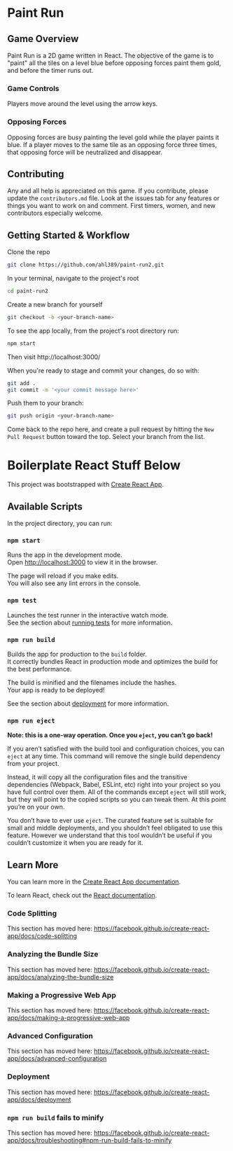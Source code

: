 # Paint Run

## Game Overview

Paint Run is a 2D game written in React. The objective of the game is to "paint" all the tiles on a level blue before opposing forces paint them gold, and before the timer runs out.

### Game Controls

Players move around the level using the arrow keys.

### Opposing Forces

Opposing forces are busy painting the level gold while the player paints it blue. If a player moves to the same tile as an opposing force three times, that opposing force will be neutralized and disappear.


## Contributing

Any and all help is appreciated on this game. If you contribute, please update the `contributors.md` file. Look at the issues tab for any features or things you want to work on and comment. First timers, women, and new contributors especially welcome.

## Getting Started & Workflow

Clone the repo

```bash
git clone https://github.com/ahl389/paint-run2.git
```

In your terminal, navigate to the project's root

```bash
cd paint-run2
```

Create a new branch for yourself

```bash
git checkout -b <your-branch-name>
```

To see the app locally, from the project's root directory run:

```bash
npm start
```

Then visit http://localhost:3000/


When you're ready to stage and commit your changes, do so with:

```bash
git add .
git commit -m '<your commit message here>'
```

Push them to your branch:

```bash
git push origin <your-branch-name>
```


Come back to the repo here, and create a pull request by hitting the `New Pull Request` button toward the top. Select your branch from the list.












# Boilerplate React Stuff Below

This project was bootstrapped with [Create React App](https://github.com/facebook/create-react-app).

## Available Scripts

In the project directory, you can run:

### `npm start`

Runs the app in the development mode.<br>
Open [http://localhost:3000](http://localhost:3000) to view it in the browser.

The page will reload if you make edits.<br>
You will also see any lint errors in the console.

### `npm test`

Launches the test runner in the interactive watch mode.<br>
See the section about [running tests](https://facebook.github.io/create-react-app/docs/running-tests) for more information.

### `npm run build`

Builds the app for production to the `build` folder.<br>
It correctly bundles React in production mode and optimizes the build for the best performance.

The build is minified and the filenames include the hashes.<br>
Your app is ready to be deployed!

See the section about [deployment](https://facebook.github.io/create-react-app/docs/deployment) for more information.

### `npm run eject`

**Note: this is a one-way operation. Once you `eject`, you can’t go back!**

If you aren’t satisfied with the build tool and configuration choices, you can `eject` at any time. This command will remove the single build dependency from your project.

Instead, it will copy all the configuration files and the transitive dependencies (Webpack, Babel, ESLint, etc) right into your project so you have full control over them. All of the commands except `eject` will still work, but they will point to the copied scripts so you can tweak them. At this point you’re on your own.

You don’t have to ever use `eject`. The curated feature set is suitable for small and middle deployments, and you shouldn’t feel obligated to use this feature. However we understand that this tool wouldn’t be useful if you couldn’t customize it when you are ready for it.

## Learn More

You can learn more in the [Create React App documentation](https://facebook.github.io/create-react-app/docs/getting-started).

To learn React, check out the [React documentation](https://reactjs.org/).

### Code Splitting

This section has moved here: https://facebook.github.io/create-react-app/docs/code-splitting

### Analyzing the Bundle Size

This section has moved here: https://facebook.github.io/create-react-app/docs/analyzing-the-bundle-size

### Making a Progressive Web App

This section has moved here: https://facebook.github.io/create-react-app/docs/making-a-progressive-web-app

### Advanced Configuration

This section has moved here: https://facebook.github.io/create-react-app/docs/advanced-configuration

### Deployment

This section has moved here: https://facebook.github.io/create-react-app/docs/deployment

### `npm run build` fails to minify

This section has moved here: https://facebook.github.io/create-react-app/docs/troubleshooting#npm-run-build-fails-to-minify
